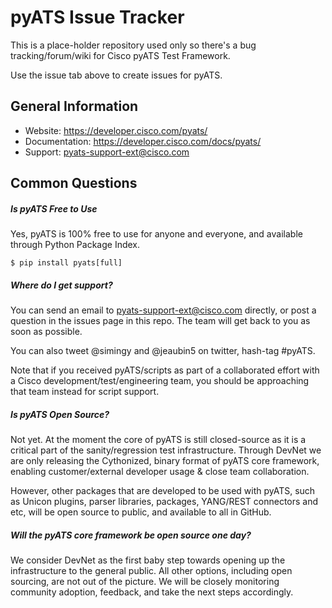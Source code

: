# pyATS Issue Tracker

This is a place-holder repository used only so there's a bug tracking/forum/wiki for Cisco pyATS Test Framework.

Use the issue tab above to create issues for pyATS.

## General Information

- Website: https://developer.cisco.com/pyats/
- Documentation: https://developer.cisco.com/docs/pyats/
- Support: pyats-support-ext@cisco.com

## Common Questions

##### Is pyATS Free to Use
Yes, pyATS is 100% free to use for anyone and everyone, and available through Python Package Index.

```
$ pip install pyats[full]
```

##### Where do I get support?
You can send an email to pyats-support-ext@cisco.com directly, or post a question in the issues page in this repo. The team will get back to you as soon as possible.

You can also tweet @simingy and @jeaubin5 on twitter, hash-tag #pyATS.

Note that if you received pyATS/scripts as part of a collaborated effort with a Cisco development/test/engineering team, you should be approaching that team instead for script support.

##### Is pyATS Open Source?
Not yet. At the moment the core of pyATS is still closed-source as it is a critical part of the sanity/regression test infrastructure. Through DevNet we are only releasing the Cythonized, binary format of pyATS core framework, enabling customer/external developer usage & close team collaboration.

However, other packages that are developed to be used with pyATS, such as Unicon plugins, parser libraries, packages, YANG/REST connectors and etc, will be open source to public, and available to all in GitHub.

##### Will the pyATS core framework be open source one day?
We consider DevNet as the first baby step towards opening up the infrastructure to the general public. All other options, including open sourcing, are not out of the picture. We will be closely monitoring community adoption, feedback, and take the next steps accordingly.
